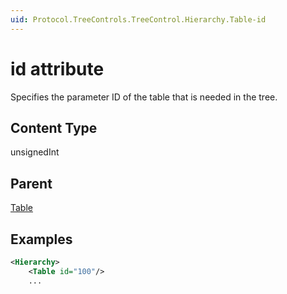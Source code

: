 ```yaml
---
uid: Protocol.TreeControls.TreeControl.Hierarchy.Table-id
---
```


# id attribute

Specifies the parameter ID of the table that is needed in the tree.

## Content Type

unsignedInt

## Parent

[Table](xref:Protocol.TreeControls.TreeControl.Hierarchy.Table)

## Examples

```xml
<Hierarchy>
	<Table id="100"/>
	...
```
